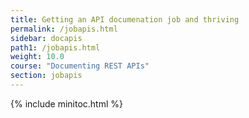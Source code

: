 ```yaml
---
title: Getting an API documenation job and thriving
permalink: /jobapis.html
sidebar: docapis
path1: /jobapis.html
weight: 10.0
course: "Documenting REST APIs"
section: jobapis
---
```


{% include minitoc.html %}
